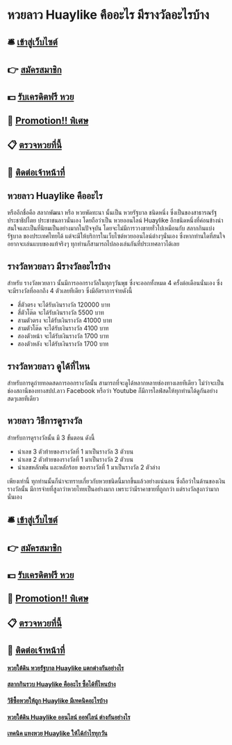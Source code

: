 # หวยลาว Huaylike คืออะไร มีรางวัลอะไรบ้าง

## 🛎 [เข้าสู่เว็บไซต์](https://bit.ly/3eS1a0E)
## 👉 [สมัครสมาชิก](https://bit.ly/3eS1a0E)
## 💵 [รับเครดิตฟรี หวย](https://bit.ly/3UeYTwN)
## 👑 [Promotion!! พิเศษ](https://bit.ly/3UeYTwN)
## 📋 [ตรวจหวยที่นี้](https://bit.ly/3UeYTwN)
## 📱 [ติดต่อเจ้าหน้าที่](https://bit.ly/3UeYTwN)

## หวยลาว Huaylike คืออะไร
หรืออีกชื่อคือ สลากพัฒนา หรือ หวยพัดทะนา นั้นเป็น หวยรัฐบาล ชนิดหนึ่ง ซึ่งเป็นของสาธารณรัฐ ประชาธิปไตย ประชาชนลาวนั่นเอง โดยถือว่าเป็น หวยออนไลน์ Huaylike อีกชนิดหนึ่งที่ค่อนข้างน่าสนใจและเป็นที่นิยมเป็นอย่างมากในปัจจุบัน โดยจะไม่มีการวางขายทั่วไปเหมือนกับ สลากกินแบ่งรัฐบาล ของประเทศไทยได้ แต่จะมีให้บริการในเว็บไซต์หวยออนไลน์ต่างๆนั่นเอง ซึ่งหากท่านใดที่สนใจอยากจะเล่นแบบของแท้จริงๆ ทุกท่านก็สามารถไปลองเล่นกันที่ประเทศลาวได้เลย

## รางวัลหวยลาว มีรางวัลอะไรบ้าง
สำหรับ รางวัลหวยลาว นั้นมีการออกรางวัลในทุกๆวันพุธ ซึ่งจะออกทั้งหมด 4 ครั้งต่อเดือนนั่นเอง ซึ่งจะมีรางวัลที่ออกถึง 4 ตัวเลยทีเดียว ซึ่งมีอัตราการจ่ายดังนี้
- สี่ตัวตรง จะได้รับเงินรางวัล 120000 บาท
- สี่ตัวโต๊ด จะได้รับเงินรางวัล 5500 บาท 
- สามตัวตรง จะได้รับเงินรางวัล 41000 บาท
- สามตัวโต๊ด จะได้รับเงินรางวัล 4100 บาท
- สองตัวหน้า จะได้รับเงินรางวัล 1700 บาท
- สองตัวหลัง จะได้รับเงินรางวัล 1700 บาท

## รางวัลหวยลาว ดูได้ที่ไหน
สำหรับการดูถ่ายทอดสดการออกรางวัลนั้น สามารถที่จะดูได้หลากหลายช่องทางเลยทีเดียว ไม่ว่าจะเป็นช่องสถานีของทางสปป.ลาว Facebook หรือว่า Youtube ก็มีการไลฟ์สดให้ทุกท่านได้ดูกันอย่างสดๆเลยทีเดียว

## หวยลาว วิธีการดูรางวัล
สำหรับการดูรางวัลนั้น มี 3 ขั้นตอน ดังนี้
- นำเลข 3 ตัวท้ายของรางวัลที่ 1 มาเป็นรางวัล 3 ตัวบน
- นำเลข 2 ตัวท้ายของรางวัลที่ 1 มาเป็นรางวัล 2 ตัวบน
- นำเลขหลักพัน และหลักร้อย ของรางวัลที่ 1 มาเป็นรางวัล 2 ตัวล่าง

เพียงเท่านี้ ทุกท่านนั้นก็น่าจะทราบเกี่ยวกับหวยชนิดนี้มากขึ้นแล้วอย่างแน่นอน ซึ่งถือว่าในด้านของเงินรางวัลนั้น มีการจ่ายที่สูงกว่าหวยไทยเป็นอย่างมาก เพราะว่ามีราคาขายที่ถูกกว่า แต่รางวัลสูงกว่ามากนั่นเอง

## 🛎 [เข้าสู่เว็บไซต์](https://bit.ly/3eS1a0E)
## 👉 [สมัครสมาชิก](https://bit.ly/3eS1a0E)
## 💵 [รับเครดิตฟรี หวย](https://bit.ly/3UeYTwN)
## 👑 [Promotion!! พิเศษ](https://bit.ly/3UeYTwN)
## 📋 [ตรวจหวยที่นี้](https://bit.ly/3UeYTwN)
## 📱 [ติดต่อเจ้าหน้าที่](https://bit.ly/3UeYTwN)

#### [หวยใต้ดิน หวยรัฐบาล Huaylike แตกต่างกันอย่างไร](https://atom.io/themes/หวยใต้ดิน%20หวยรัฐบาล%20Huaylike%20แตกต่างกันอย่างไร)
#### [สลากกินรวบ Huaylike คืออะไร ซื้อได้ที่ไหนบ้าง](https://atom.io/themes/สลากกินรวบ%20Huaylike%20คืออะไร%20ซื้อได้ที่ไหนบ้าง)
#### [วิธีซื้อหวยให้ถูก Huaylike มีเทคนิคอะไรบ้าง](https://atom.io/themes/วิธีซื้อหวยให้ถูก%20Huaylike%20มีเทคนิคอะไรบ้าง)
#### [หวยใต้ดิน Huaylike ออนไลน์ ออฟไลน์ ต่างกันอย่างไร](https://atom.io/themes/หวยใต้ดิน%20Huaylike%20ออนไลน์%20ออฟไลน์%20ต่างกันอย่างไร)
#### [เทคนิค แทงหวย Huaylike ให้ได้กำไรทุกวัน](https://atom.io/themes/เทคนิค%20แทงหวย%20Huaylike%20ให้ได้กำไรทุกวัน)